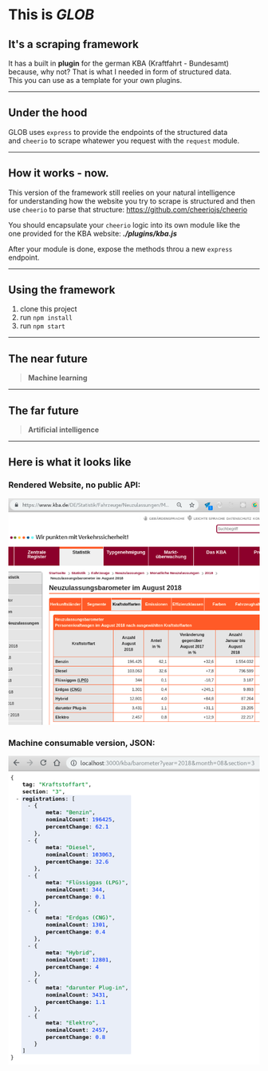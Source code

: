 # This is *GLOB* 

## It's a scraping framework

It has a built in **plugin** for the german KBA (Kraftfahrt - Bundesamt) <br/>
because, why not? That is what I needed in form of structured data. <br/>
This you can use as a template for your own plugins.

---
## Under the hood

GLOB uses `express` to provide the endpoints of the structured data <br/>
and `cheerio` to scrape whatewer you request with the `request` module.

---
## How it works - now.

This version of the framework still reelies on your natural intelligence <br/>
for understanding how the website you try to scrape is structured and then <br/>
use `cheerio` to parse that structure: https://github.com/cheeriojs/cheerio <br/>

You should encapsulate your `cheerio` logic into its own module like the <br/>
one provided for the KBA website: **_./plugins/kba.js_**

After your module is done, expose the methods throu a new `express` endpoint.

---
## Using the framework

1. clone this project
2. run `npm install`
3. run `npm start`

---
## The near future

> **Machine learning**

---
## The far future

> **Artificial intelligence**

---
## Here is what it looks like

### Rendered Website, no public API:
![Image](media/kba_was.png) 

### Machine consumable version, JSON:
![Image](media/kba_as_json.png)
